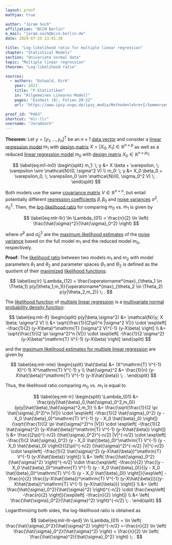 ```yaml
---
layout: proof
mathjax: true

author: "Joram Soch"
affiliation: "BCCN Berlin"
e_mail: "joram.soch@bccn-berlin.de"
date: 2024-07-25 13:41:38

title: "Log-likelihood ratio for multiple linear regression"
chapter: "Statistical Models"
section: "Univariate normal data"
topic: "Multiple linear regression"
theorem: "Log-likelihood ratio"

sources:
  - authors: "Ostwald, Dirk"
    year: 2023
    title: "F-Statistiken"
    in: "Allgemeines Lineares Modell"
    pages: "Einheit (8), Folien 20-22"
    url: "https://www.ipsy.ovgu.de/ipsy_media/Methodenlehre+I/Sommersemester+2023/Allgemeines+Lineares+Modell/8_F_Statistiken-p-9972.pdf"

proof_id: "P463"
shortcut: "mlr-llr"
username: "JoramSoch"
---
```



**Theorem:** Let $y = \left[ y_1, \ldots, y_n \right]^\mathrm{T}$ be an $n \times 1$ [data vector](/D/data) and consider a [linear regression model](/D/mlr) $m_1$ with [design matrix](/D/mlr) $X = \left[ X_0, X_1 \right] \in \mathbb{R}^{n \times p}$ as well as a reduced [linear regression model](/D/mlr) $m_0$ with [design matrix](/D/mlr) $X_0 \in \mathbb{R}^{n \times p_0}$:

$$ \label{eq:m1-m0}
\begin{split}
m_1: \; y &= X \beta + \varepsilon, \; \varepsilon \sim \mathcal{N}(0, \sigma^2 V) \\
m_0: \; y &= X_0 \beta_0 + \varepsilon_0, \; \varepsilon_0 \sim \mathcal{N}(0, \sigma_0^2 V) \; .
\end{split}
$$

Both models use the same [covariance matrix](/D/mlr) $V \in \mathbb{R}^{n \times n}$, but entail potentially different [regression coefficients](/D/mlr) $\beta, \beta_0$ and [noise variances](/D/mlr) $\sigma^2, \sigma_0^2$. Then, the [log-likelihood ratio](/D/llr) for comparing $m_0$ vs. $m_1$ is given by

$$ \label{eq:mlr-llr}
\ln \Lambda_{01} = \frac{n}{2} \ln \left( \frac{\hat{\sigma}^2}{\hat{\sigma}_0^2} \right)
$$

where $\hat{\sigma}^2$ and $\hat{\sigma}_0^2$ are the [maximum likelihood estimates](/D/mle) of the [noise variance](/D/mlr) based on the full model $m_1$ and the reduced model $m_0$, respectively.


**Proof:** The [likelihood ratio](/D/lr) between two models $m_1$ and $m_2$ with model parameters $\theta_1$ and $\theta_2$ and parameter spaces $\Theta_1$ and $\Theta_2$ is defined as the quotient of their [maximized](/D/mle) [likelihood functions](/D/lf):

$$ \label{eq:lr}
\Lambda_{12} = \frac{\operatorname*{max}_{\theta_1 \in \Theta_1} p(y|\theta_1,m_1)}{\operatorname*{max}_{\theta_2 \in \Theta_2} p(y|\theta_2,m_2)} \; .
$$

The [likelihood function](/D/lf) of [multiple linear regression](/D/mlr) is a [multivariate normal probability density function](/P/mvn-pdf):

$$ \label{eq:mlr-lf}
\begin{split}
p(y|\beta,\sigma^2)
&= \mathcal{N}(y; X \beta, \sigma^2 V) \\
&= \sqrt{\frac{1}{(2\pi)^n |\sigma^2 V|}} \cdot \exp\left[ -\frac{1}{2} (y-X\beta)^\mathrm{T} (\sigma^2 V)^{-1} (y-X\beta) \right] \\
&= \sqrt{\frac{1}{(2 \pi \sigma^2)^n |V|}} \cdot \exp\left[ -\frac{1}{2 \sigma^2} (y-X\beta)^\mathrm{T} V^{-1} (y-X\beta) \right]
\end{split}
$$

and the [maximum likelihood estimates for multiple linear regression](/P/mlr-mle) are given by

$$ \label{eq:mlr-mle}
\begin{split}
\hat{\beta}    &= (X^\mathrm{T} V^{-1} X)^{-1} X^\mathrm{T} V^{-1} y \\
\hat{\sigma}^2 &= \frac{1}{n} (y-X\hat{\beta})^\mathrm{T} V^{-1} (y-X\hat{\beta}) \; .
\end{split}
$$

Thus, the likelihood ratio comparing $m_0$ vs. $m_1$ is equal to

$$ \label{eq:mlr-lr}
\begin{split}
\Lambda_{01}
&= \frac{p(y|\hat{\beta}_0,\hat{\sigma}_0^2,m_0)}{p(y|\hat{\beta},\hat{\sigma}^2,m_1)} \\
&= \frac{\sqrt{\frac{1}{(2 \pi \hat{\sigma}_0^2)^n |V|}} \cdot \exp\left[ -\frac{1}{2 \hat{\sigma}_0^2} (y - X_0 \hat{\beta}_0)^\mathrm{T} V^{-1} (y - X_0 \hat{\beta}_0) \right]}{\sqrt{\frac{1}{(2 \pi \hat{\sigma}^2)^n |V|}} \cdot \exp\left[ -\frac{1}{2 \hat{\sigma}^2} (y-X\hat{\beta})^\mathrm{T} V^{-1} (y-X\hat{\beta}) \right]} \\
&= \frac{(2\pi)^{-n/2} (\hat{\sigma}_0^2)^{-n/2} |V|^{-n/2} \cdot \exp\left[ -\frac{1}{2 \hat{\sigma}_0^2} (y - X_0 \hat{\beta}_0)^\mathrm{T} V^{-1} (y - X_0 \hat{\beta}_0) \right]}{(2\pi)^{-n/2} (\hat{\sigma}^2)^{-n/2} |V|^{-n/2} \cdot \exp\left[ -\frac{1}{2 \hat{\sigma}^2} (y-X\hat{\beta})^\mathrm{T} V^{-1} (y-X\hat{\beta}) \right]} \\
&= \left( \frac{\hat{\sigma}_0^2}{\hat{\sigma}^2} \right)^{-n/2} \cdot \frac{\exp\left[ -\frac{n}{2} \frac{(y - X_0 \hat{\beta}_0)^\mathrm{T} V^{-1} (y - X_0 \hat{\beta}_0)}{(y - X_0 \hat{\beta}_0)^\mathrm{T} V^{-1} (y - X_0 \hat{\beta}_0)} \right]}{\exp\left[ -\frac{n}{2} \frac{(y-X\hat{\beta})^\mathrm{T} V^{-1} (y-X\hat{\beta})}{(y-X\hat{\beta})^\mathrm{T} V^{-1} (y-X\hat{\beta})} \right]} \\
&= \left( \frac{\hat{\sigma}_0^2}{\hat{\sigma}^2} \right)^{-n/2} \cdot \frac{\exp\left[ -\frac{n}{2} \right]}{\exp\left[ -\frac{n}{2} \right]} \\
&= \left( \frac{\hat{\sigma}_0^2}{\hat{\sigma}^2} \right)^{-n/2} \; .
\end{split}
$$

Logarithmizing both sides, the log-likelihood ratio is obtained as

$$ \label{eq:mlr-llr-qed}
\ln \Lambda_{01}
= \ln \left( \frac{\hat{\sigma}_0^2}{\hat{\sigma}^2} \right)^{-n/2}
=-\frac{n}{2} \ln \left( \frac{\hat{\sigma}_0^2}{\hat{\sigma}^2} \right)
= \frac{n}{2} \ln \left( \frac{\hat{\sigma}^2}{\hat{\sigma}_0^2} \right) \; .
$$